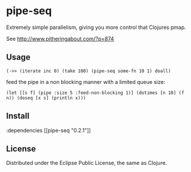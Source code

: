 # pipe-seq

Extremely simple parallelism, giving you more control that Clojures pmap.

See http://www.pitheringabout.com/?p=874

## Usage

`(->> (iterate inc 0)
      (take 100)
      (pipe-seq some-fn 10 1)
      doall)`

feed the pipe in a non blocking manner with a limited queue size:

`(let [[s f] (pipe :size 5 :feed-non-blocking 1)] (dotimes [n 10] (f n)) (doseq [x s] (println x)))`

## Install

:dependencies [[pipe-seq "0.2.1"]]

## License

Distributed under the Eclipse Public License, the same as Clojure.

